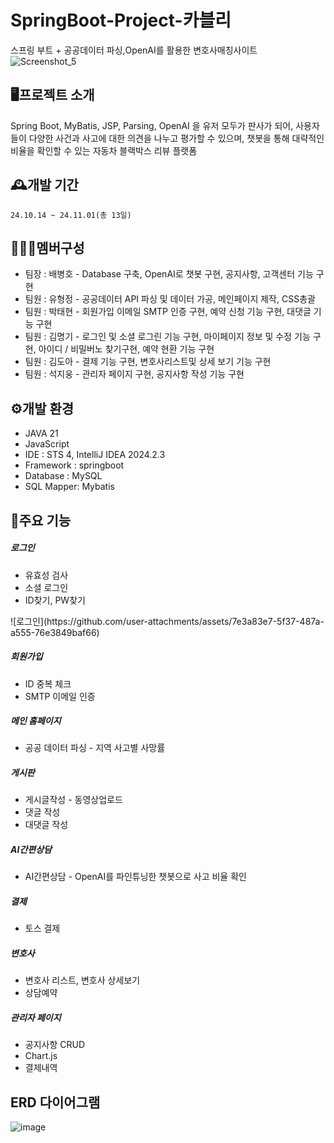 SpringBoot-Project-카블리
=============
스프링 부트 + 공공데이터 파싱,OpenAI를 활용한 변호사매칭사이트
![Screenshot_5](https://github.com/user-attachments/assets/18a61ee3-0d93-48d8-a267-2c56b46987ae)




🖥️프로젝트 소개
-------------
Spring Boot, MyBatis, JSP, Parsing, OpenAI 을 유저 모두가 판사가 되어, 사용자들이 다양한 사건과 사고에 대한 의견을 나누고 평가할 수 있으며, 챗봇을 통해 대략적인 비율을 확인할 수 있는 자동차 블랙박스 리뷰 플랫폼

🕰️개발 기간
-------------
```24.10.14 ~ 24.11.01(총 13일)```

🧑‍🤝‍🧑멤버구성
-------------
<ul>
	<li>팀장 : 배병호 - Database 구축, OpenAI로 챗봇 구현, 공지사항, 고객센터 기능 구현</li>
	<li>팀원 : 유형정 - 공공데이터 API 파싱 및 데이터 가공, 메인페이지 제작, CSS총괄</li>
	<li>팀원 : 박태현 - 회원가입 이메일 SMTP 인증 구현, 예약 신청 기능 구현, 대댓글 기능 구현</li>
	<li>팀원 : 김명기 - 로그인 및 소셜 로그린 기능 구현, 마이페이지 정보 및 수정 기능 구현, 아이디 / 비밀버노 찾기구현, 예약 현환 기능 구현</li>
	<li>팀원 : 김도아 - 결제 기능 구현, 변호사리스트및 상세 보기 기능 구현</li>
	<li>팀원 : 석지웅 - 관리자 페이지 구현, 공지사항 작성 기능 구현</li>
</ul>

⚙️개발 환경
-------------
<ul>
	<li>JAVA 21</li>
	<li>JavaScript</li>
	<li>IDE : STS 4, IntelliJ IDEA 2024.2.3</li>
	<li>Framework : springboot</li>
	<li>Database : MySQL</li>
	<li>SQL Mapper: Mybatis</li>
</ul>

📌주요 기능
-------------
<h5>로그인</h5>
<ul>
	<li>유효성 검사</li>
	<li>소셜 로그인</li>
	<li>ID찾기, PW찾기</li>
</ul>
![로그인](https://github.com/user-attachments/assets/7e3a83e7-5f37-487a-a555-76e3849baf66)



<h5>회원가입 </h5>
<ul>
	<li>ID 중복 체크</li>
	<li>SMTP 이메일 인증</li>
</ul>

<h5>메인 홈페이지</h5>
<ul>
	<li>공공 데이터 파싱 - 지역 사고별 사망률</li>
</ul>

<H5>게시판</H5>
<ul>
	<li>게시글작성 - 동영상업로드</li>
	<li>댓글 작성</li>
	<li>대댓글 작성</li>
</ul>

<h5>AI간편상담</h5>
<ul>
	<li>AI간편상담 - OpenAI를 파인튜닝한 챗봇으로 사고 비율 확인</li>
</ul>


<h5>결제</h5>
<ul>
		<li>토스 결제</li>      
</ul>

<h5>변호사</h5>
<ul>
	<li>변호사 리스트, 변호사 상세보기</li>
	<li>상담예약</li>
</ul>

<h5>관리자 페이지 </h5>
<ul>
	<li>공지사항 CRUD</li>
	<li>Chart.js</li>
	<li>결제내역</li>
</ul>


ERD 다이어그램 
-------------
![image](https://github.com/user-attachments/assets/bec72bee-03e0-4145-a647-b4e260d9ca5b)


